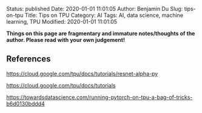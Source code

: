 Status: published
Date: 2020-01-01 11:01:05
Author: Benjamin Du
Slug: tips-on-tpu
Title: Tips on TPU
Category: AI
Tags: AI, data science, machine learning, TPU
Modified: 2020-01-01 11:01:05

**Things on this page are fragmentary and immature notes/thoughts of the author. Please read with your own judgement!**

## References

https://cloud.google.com/tpu/docs/tutorials/resnet-alpha-py

https://cloud.google.com/tpu/docs/tutorials

https://towardsdatascience.com/running-pytorch-on-tpu-a-bag-of-tricks-b6d0130bddd4